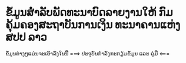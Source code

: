# ຂໍ້ມູນສຳລັບພັດທະນາບົດລາຍງານໃຫ້ ກົມຄຸ້ມຄອງສະຖາບັນການເງິນ ທະນາຄານແຫ່ງ ສປປ ລາວ
ຂໍ້ມູນຕ່າງໆແມ່ນຈະເອົາລົງໃນນີ້
===> ປະຈຸບັນກຳລັງກະກຽມຂໍ້ມູນ ແລະ ຄູ່ມື <===
